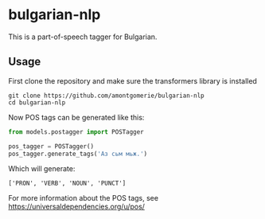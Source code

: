 # bulgarian-nlp

This is a part-of-speech tagger for Bulgarian. 

## Usage

First clone the repository and make sure the transformers library is installed
```
git clone https://github.com/amontgomerie/bulgarian-nlp
cd bulgarian-nlp
```

Now POS tags can be generated like this:
```python
from models.postagger import POSTagger

pos_tagger = POSTagger()
pos_tagger.generate_tags('Аз сьм мьж.')
```
Which will generate:
```
['PRON', 'VERB', 'NOUN', 'PUNCT']
```
For more information about the POS tags, see https://universaldependencies.org/u/pos/
